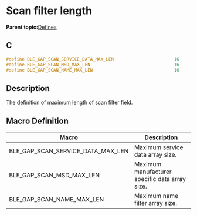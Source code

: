 # Scan filter length

**Parent topic:**[Defines](GUID-9781CD29-3C4B-41EE-8F98-355D2AA99482.md)

## C

```c
#define BLE_GAP_SCAN_SERVICE_DATA_MAX_LEN                       16
#define BLE_GAP_SCAN_MSD_MAX_LEN                                16
#define BLE_GAP_SCAN_NAME_MAX_LEN                               16
```

## Description

The definition of maximum length of scan filter field.

## Macro Definition

|Macro|Description|
|-----|-----------|
|BLE\_GAP\_SCAN\_SERVICE\_DATA\_MAX\_LEN|Maximum service data array size.|
|BLE\_GAP\_SCAN\_MSD\_MAX\_LEN|Maximum manufacturer specific data array size.|
|BLE\_GAP\_SCAN\_NAME\_MAX\_LEN|Maximum name filter array size.|


